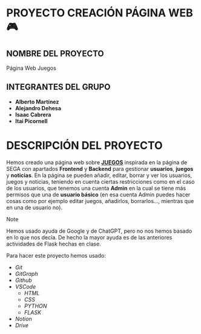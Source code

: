# PROYECTO CREACIÓN PÁGINA WEB 🎮
## NOMBRE DEL PROYECTO
Página Web Juegos
## INTEGRANTES DEL GRUPO
- **Alberto Martínez**
- **Alejandro Dehesa**
- **Isaac Cabrera**
- **Itai Picornell**  
# DESCRIPCIÓN DEL PROYECTO
Hemos creado una página web sobre <ins>**JUEGOS**</ins> inspirada en la página de SEGA con apartados **Frontend** y **Backend** para gestionar **usuarios**, **juegos** y **noticias**. En la página se pueden añadir, editar, borrar y ver los usuarios, juegos y noticias, teniendo en cuenta ciertas restricciones como en el caso de los usuarios, que tenemos una cuenta **Admin** en la cual se tiene más permisos que una de **usuario básico** (en esa cuenta Admin puedes hacer cosas como por ejemplo editar juegos, añadirlos, borrarlos..., mientras que en una de usuario no).

> [!NOTE]
> Hemos usado ayuda de Google y de ChatGPT, pero no nos hemos basado en lo que nos decía.
> De hecho la mayor ayuda es de las anteriores actividades de Flask hechas en clase.

Para hacer este proyecto hemos usado:  
- *Git*  
- *GitGraph*  
- *Github*
- *VSCode*
  - *HTML*
  - *CSS*
  - *PYTHON*
  - *FLASK*
- *Notion*
- *Drive*  
